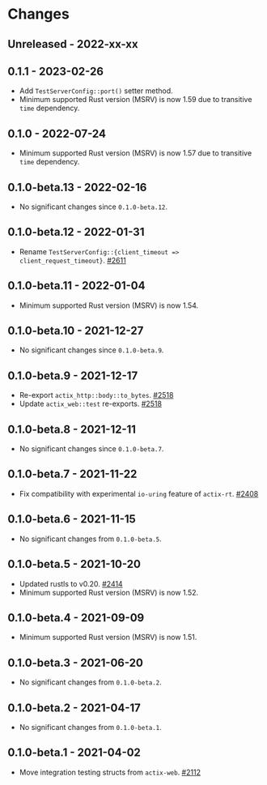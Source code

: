 # Changes

## Unreleased - 2022-xx-xx

## 0.1.1 - 2023-02-26

- Add `TestServerConfig::port()` setter method.
- Minimum supported Rust version (MSRV) is now 1.59 due to transitive `time` dependency.

## 0.1.0 - 2022-07-24

- Minimum supported Rust version (MSRV) is now 1.57 due to transitive `time` dependency.

## 0.1.0-beta.13 - 2022-02-16

- No significant changes since `0.1.0-beta.12`.

## 0.1.0-beta.12 - 2022-01-31

- Rename `TestServerConfig::{client_timeout => client_request_timeout}`. [#2611]

[#2611]: https://github.com/actix/actix-web/pull/2611

## 0.1.0-beta.11 - 2022-01-04

- Minimum supported Rust version (MSRV) is now 1.54.

## 0.1.0-beta.10 - 2021-12-27

- No significant changes since `0.1.0-beta.9`.

## 0.1.0-beta.9 - 2021-12-17

- Re-export `actix_http::body::to_bytes`. [#2518]
- Update `actix_web::test` re-exports. [#2518]

[#2518]: https://github.com/actix/actix-web/pull/2518

## 0.1.0-beta.8 - 2021-12-11

- No significant changes since `0.1.0-beta.7`.

## 0.1.0-beta.7 - 2021-11-22

- Fix compatibility with experimental `io-uring` feature of `actix-rt`. [#2408]

[#2408]: https://github.com/actix/actix-web/pull/2408

## 0.1.0-beta.6 - 2021-11-15

- No significant changes from `0.1.0-beta.5`.

## 0.1.0-beta.5 - 2021-10-20

- Updated rustls to v0.20. [#2414]
- Minimum supported Rust version (MSRV) is now 1.52.

[#2414]: https://github.com/actix/actix-web/pull/2414

## 0.1.0-beta.4 - 2021-09-09

- Minimum supported Rust version (MSRV) is now 1.51.

## 0.1.0-beta.3 - 2021-06-20

- No significant changes from `0.1.0-beta.2`.

## 0.1.0-beta.2 - 2021-04-17

- No significant changes from `0.1.0-beta.1`.

## 0.1.0-beta.1 - 2021-04-02

- Move integration testing structs from `actix-web`. [#2112]

[#2112]: https://github.com/actix/actix-web/pull/2112
